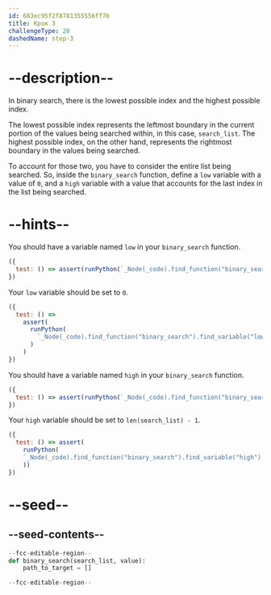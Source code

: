 ```yaml
---
id: 683ec95f2f8781355556ff7b
title: Крок 3
challengeType: 20
dashedName: step-3
---
```


# --description--

In binary search, there is the lowest possible index and the highest possible index.

The lowest possible index represents the leftmost boundary in the current portion of the values being searched within, in this case, `search_list`. The highest possible index, on the other hand, represents the rightmost boundary in the values being searched.

To account for those two, you have to consider the entire list being searched. So, inside the `binary_search` function, define a `low` variable with a value of `0`, and a `high` variable with a value that accounts for the last index in the list being searched.

# --hints--

You should have a variable named `low` in your `binary_search` function.

```js
({
  test: () => assert(runPython(`_Node(_code).find_function("binary_search").has_variable("low")`)) 
})
```

Your `low` variable should be set to `0`.

```js
({
  test: () =>
    assert(
      runPython(
        `_Node(_code).find_function("binary_search").find_variable("low").is_equivalent("low = 0")`
      )
    )
})
```

You should have a variable named `high` in your `binary_search` function.

```js
({
  test: () => assert(runPython(`_Node(_code).find_function("binary_search").has_variable("high")`)) 
})
```

Your `high` variable should be set to `len(search_list) - 1`.

```js
({
  test: () => assert(
    runPython(
    `_Node(_code).find_function("binary_search").find_variable("high").is_equivalent("high = len(search_list) - 1")`
    ))
})
```

# --seed--

## --seed-contents--

```py
--fcc-editable-region--
def binary_search(search_list, value):
    path_to_target = []

--fcc-editable-region--
```
